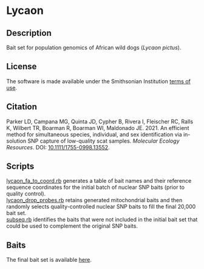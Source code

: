 # Lycaon  
## Description  
Bait set for population genomics of African wild dogs (*Lycaon pictus*).  
## License  
The software is made available under the Smithsonian Institution [terms of use](https://www.si.edu/termsofuse).  
## Citation  
Parker LD, Campana MG, Quinta JD, Cypher B, Rivera I, Fleischer RC, Ralls K, Wilbert TR, Boarman R, Boarman WI, Maldonado JE. 2021. An efficient method for simultaneous species, individual, and sex identification via in-solution SNP capture of low-quality scat samples. *Molecular Ecology Resources*. DOI: [10.1111/1755-0998.13552](https://onlinelibrary.wiley.com/doi/abs/10.1111/1755-0998.13552).  
## Scripts  
[lycaon_fa_to_coord.rb](lycaon_fa_to_coord.rb) generates a table of bait names and their reference sequence coordinates for the initial batch of nuclear SNP baits (prior to quality control).  
[lycaon_drop_probes.rb](lycaon_drop_probes.rb) retains generated mitochondrial baits and then randomly selects quality-controlled nuclear SNP baits to fill the final 20,000 bait set.  
[subseq.rb](subseq.rb) identifies the baits that were not included in the initial bait set that could be used to complement the original SNP baits.  
## Baits  
The final bait set is available [here](lycaon_baits.fa).  
